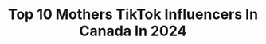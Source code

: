 ---
title: Top 10 Mothers TikTok Influencers In Canada In 2024
description: >-
  Find top mothers TikTok influencers in Canada in 2024. Most popular hashtags: #fyp #duet #momsoftiktok #foryoupage.
platform: TikTok
hits: 430
text_top: Analyze the top-rated TikTok profiles on inBeat.
text_bottom: inBeat aggregates 430 TikTok influencers like this in Canada for you to collaborate.
profiles:
  - username: "formativefox"
    fullname: >-
      foxy
    bio: >-
      🦈ocean mother 🌊 single 💜let's spread the glow 💙 my tags:#foxyteam #glowverse
    location: "Canada"
    followers: 661300
    engagement: 2453
    commentsToLikes: 0.035066
    id: ck80716kcnt950j78iael4jo6
    verified: false
    hashtags: "#valentinesday, #glowverse, #jellyfishchan, #universechan"
  - username: "thebadassmom.420"
    fullname: >-
      The Badass Mom 💚
    bio: >-
      THE coolest 420 mom according to me! 🌱connoisseur mother nurse wife adult only
    location: "Canada"
    followers: 33200
    engagement: 2148
    commentsToLikes: 0.138155
    id: ckdtkfeify5170j23ruwxrcuo
    verified: false
    hashtags: "#thebadassmom, #maryjaneforever, #comedy, #duet"
  - username: "packmentality"
    fullname: >-
      Magnum The Boxer And Friends
    bio: >-
      Veterinary assistant, mother of dawgs. And that f*cking cat. 🙄
    location: "Canada"
    followers: 104500
    engagement: 1905
    commentsToLikes: 0.073067
    id: ck9ndea2fcrcw0j78rm7en8pu
    verified: false
    hashtags: "#lilratchetkitty, #boxer, #magnumtheboxer, #fyp"
  - username: "barefootsue"
    fullname: >-
      Barefoot Sue
    bio: >-
      Serving humanity inspiring others to remember Mother Nature🍁 Love ice baths❄️
    location: "Canada"
    followers: 179200
    engagement: 1377
    commentsToLikes: 0.033331
    id: cka0p26lt6fbj0i78074e5ntm
    verified: false
    hashtags: "#spring, #love, #barefootsue, #isolation"
  - username: "elusive.prince"
    fullname: >-
      Elusive.prince
    bio: >-
      MTL(514) HAPPY MOTHERS DAY 👸 beauty in the struggle live 10:00 pm
    location: "Canada"
    followers: 50500
    engagement: 1177
    commentsToLikes: 0.064725
    id: ckai3104vi24e0i786jtr7ze3
    verified: false
    hashtags: "#holdon, #class, #momandson, #rollercoaster"
  - username: "ice_queen_truckingmomma"
    fullname: >-
      Truckingmomma (Melissa)
    bio: >-
      ®️🔞🇨🇦 wife, mother N’ OTR trucker #tmcrazytrain #christliketruckers #TGY6
    location: "Canada"
    followers: 18700
    engagement: 1043
    commentsToLikes: 0.145926
    id: ckamuye141alt0i784eocxkxl
    verified: false
    hashtags: "#fyp, #otrdriver, #tmcrazytrain, #truckersoftiktok"
  - username: "sarahfitmama"
    fullname: >-
      Hotmess Xennial Mom Content
    bio: >-
      🇨🇦 Wife•Mama•Relatable Motherhood Content 📩 contactsarahfitmama@gmail.com
    location: "Canada"
    followers: 121500
    engagement: 1070
    commentsToLikes: 0.056334
    id: ckdcjz6x9lz3e0j233k9bncn6
    verified: false
    hashtags: "#canadianmom, #mixedfamily, #canadianmama, #parentinghumor"
  - username: "sherisseds"
    fullname: >-
      Mr. Smith's Wife
    bio: >-
      Daughter, sister, wife, mother to 3, grandmother to 2. #over50 God first.
    location: "Canada"
    followers: 10800
    engagement: 986
    commentsToLikes: 0.117364
    id: ckbqpaxooa55h0j23nih7qwiv
    verified: false
    hashtags: "#myfuturethanksme, #over50, #momsoftiktok, #duet"
  - username: "pinkladypitbull1990"
    fullname: >-
      Carey 
    bio: >-
      🇨🇦🇵🇹💍Fun loving mother of 3 little monsters Thick 🍑 Bi sexual...😊Be Nice
    location: "Canada"
    followers: 16500
    engagement: 1211
    commentsToLikes: 0.096625
    id: ck9fdr5f8pu7y0j78yuojoexh
    verified: false
    hashtags: "#tatted, #bodypositive, #portuguesegirl, #duetwithme"
  - username: "caitlinfladager"
    fullname: >-
      Caitlin Fladager
    bio: >-
      Telling my truth about mental health, marriage, and motherhood. ♡ 🇨🇦
    location: "Canada"
    followers: 1800000
    engagement: 1950
    commentsToLikes: 0.010184
    id: ckdhoscty136d0j23qlmzpldu
    verified: false
    hashtags: "#kidsmentalhealth, #foryoupage, #repost, #fyp"
---